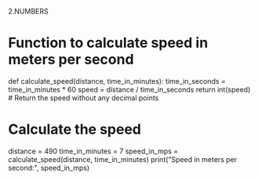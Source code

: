 2.NUMBERS
# Function to calculate speed in meters per second
def calculate_speed(distance, time_in_minutes):
    time_in_seconds = time_in_minutes * 60
    speed = distance / time_in_seconds
    return int(speed)  # Return the speed without any decimal points

# Calculate the speed
distance = 490
time_in_minutes = 7
speed_in_mps = calculate_speed(distance, time_in_minutes)
print("Speed in meters per second:", speed_in_mps)
